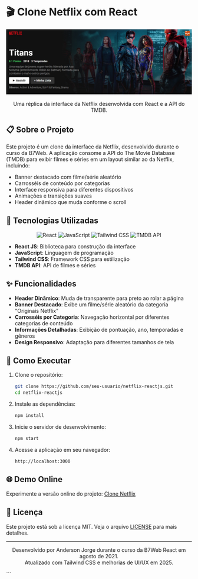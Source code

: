 # 🎬 Clone Netflix com React

<p align="center">
  <img src="./src/img/clone.jpeg" alt="Netflix Clone Preview" width="800"/>
</p>

<p align="center">
  Uma réplica da interface da Netflix desenvolvida com React e a API do TMDB.
</p>

## 📋 Sobre o Projeto

Este projeto é um clone da interface da Netflix, desenvolvido durante o curso da B7Web. A aplicação consome a API do The Movie Database (TMDB) para exibir filmes e séries em um layout similar ao da Netflix, incluindo:

- Banner destacado com filme/série aleatório
- Carrosséis de conteúdo por categorias
- Interface responsiva para diferentes dispositivos
- Animações e transições suaves
- Header dinâmico que muda conforme o scroll

## 🚀 Tecnologias Utilizadas

<p align="center">
  <img src="https://img.shields.io/badge/React-20232A?style=for-the-badge&logo=react&logoColor=61DAFB" alt="React"/>
  <img src="https://img.shields.io/badge/JavaScript-F7DF1E?style=for-the-badge&logo=javascript&logoColor=black" alt="JavaScript"/>
  <img src="https://img.shields.io/badge/Tailwind_CSS-38B2AC?style=for-the-badge&logo=tailwind-css&logoColor=white" alt="Tailwind CSS"/>
  <img src="https://img.shields.io/badge/API-TMDB-01B4E4?style=for-the-badge" alt="TMDB API"/>
</p>

- **React JS**: Biblioteca para construção da interface
- **JavaScript**: Linguagem de programação
- **Tailwind CSS**: Framework CSS para estilização
- **TMDB API**: API de filmes e séries

## ✨ Funcionalidades

- **Header Dinâmico**: Muda de transparente para preto ao rolar a página
- **Banner Destacado**: Exibe um filme/série aleatório da categoria "Originais Netflix"
- **Carrosséis por Categoria**: Navegação horizontal por diferentes categorias de conteúdo
- **Informações Detalhadas**: Exibição de pontuação, ano, temporadas e gêneros
- **Design Responsivo**: Adaptação para diferentes tamanhos de tela

## 🔧 Como Executar

1. Clone o repositório:
   ```bash
   git clone https://github.com/seu-usuario/netflix-reactjs.git
   cd netflix-reactjs
   ```

2. Instale as dependências:
   ```bash
   npm install
   ```

3. Inicie o servidor de desenvolvimento:
   ```bash
   npm start
   ```

4. Acesse a aplicação em seu navegador:
   ```
   http://localhost:3000
   ```

## 🌐 Demo Online

Experimente a versão online do projeto: [Clone Netflix](https://netflix-reactjs-chi.vercel.app/)

## 📝 Licença

Este projeto está sob a licença MIT. Veja o arquivo [LICENSE](LICENSE) para mais detalhes.

---

<p align="center">
  Desenvolvido por Anderson Jorge durante o curso da B7Web React em agosto de 2021.<br>
  Atualizado com Tailwind CSS e melhorias de UI/UX em 2025.
</p>
```